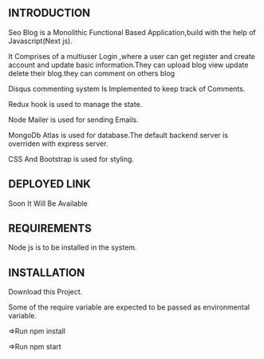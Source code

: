 INTRODUCTION
------------
Seo Blog is a Monolithic Functional Based Application,build with the help of Javascript(Next js).

It Comprises of a multiuser Login ,where a user can get register and create account and update basic information.They can upload blog view update delete their blog.they can comment on others blog

Disqus commenting system Is Implemented to keep track of Comments.

Redux hook is used to manage the state.

Node Mailer is used for sending Emails.

MongoDb Atlas is used for database.The default backend server is overriden with express server.

CSS And Bootstrap is used for styling.

DEPLOYED LINK
------------
Soon It Will Be Available

REQUIREMENTS
------------
Node js is to be installed in the system.

INSTALLATION
------------
Download this Project.

Some of the require variable are expected to be passed as environmental variable.

=>Run npm install

=>Run npm start



